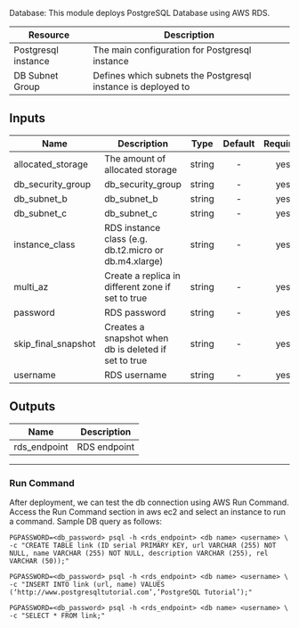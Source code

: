 Database: This module deploys PostgreSQL Database using AWS RDS.

| Resource            | Description
| ---                 | ---
| Postgresql instance | The main configuration for Postgresql instance
| DB Subnet Group     | Defines which subnets the Postgresql instance is deployed to


## Inputs

| Name                | Description                                           | Type   | Default | Required |
| ------              | -------------                                         | :----: | :-----: | :-----:  |
| allocated_storage   | The amount of allocated storage                       | string | -       | yes      |
| db_security_group   | db_security_group                                     | string | -       | yes      |
| db_subnet_b         | db_subnet_b                                           | string | -       | yes      |
| db_subnet_c         | db_subnet_c                                           | string | -       | yes      |
| instance_class      | RDS instance class (e.g. db.t2.micro or db.m4.xlarge) | string | -       | yes      |
| multi_az            | Create a replica in different zone if set to true     | string | -       | yes      |
| password            | RDS password                                          | string | -       | yes      |
| skip_final_snapshot | Creates a snapshot when db is deleted if set to true  | string | -       | yes      |
| username            | RDS username                                          | string | -       | yes      |

## Outputs

| Name         | Description   |
| ------       | ------------- |
| rds_endpoint | RDS endpoint  |

--------

### Run Command
After deployment, we can test the db connection using AWS Run Command.
Access the Run Command section in aws ec2 and select an instance to run a command.
Sample DB query as follows:
```
PGPASSWORD=<db_password> psql -h <rds_endpoint> <db name> <username> \
-c "CREATE TABLE link (ID serial PRIMARY KEY, url VARCHAR (255) NOT NULL, name VARCHAR (255) NOT NULL, description VARCHAR (255), rel VARCHAR (50));"

PGPASSWORD=<db_password> psql -h <rds_endpoint> <db name> <username> \
-c "INSERT INTO link (url, name) VALUES (‘http://www.postgresqltutorial.com’,’PostgreSQL Tutorial’);"

PGPASSWORD=<db_password> psql -h <rds_endpoint> <db name> <username> \
-c "SELECT * FROM link;"
